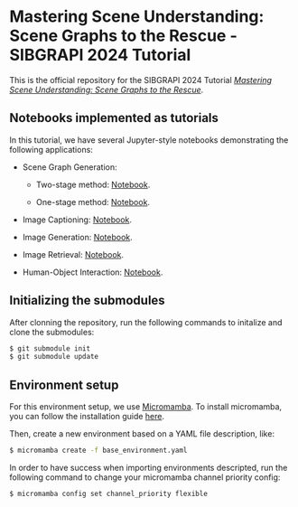 # Mastering Scene Understanding: Scene Graphs to the Rescue - SIBGRAPI 2024 Tutorial

This is the official repository for the SIBGRAPI 2024 Tutorial [*Mastering Scene Understanding: Scene Graphs to the Rescue*](https://ieeexplore.ieee.org/document/10716310).

## Notebooks implemented as tutorials

In this tutorial, we have several Jupyter-style notebooks demonstrating the following applications:

- Scene Graph Generation:

    - Two-stage method: [Notebook](./scene_graph_generation/SGG_Two-Stage_tutorial_SIBGRAPI2024.ipynb).

    - One-stage method: [Notebook](./scene_graph_generation/SGG_One-Stage_tutorial_SIBGRAPI2024.ipynb).

- Image Captioning: [Notebook](./image_captioning/image_captioning.ipynb).

- Image Generation: [Notebook](./image_generation/tutorial_image_generation_with_sgs.ipynb).

- Image Retrieval: [Notebook](./image_retrieval/tutorial_image_retrieval_with_sgs.ipynb).

- Human-Object Interaction: [Notebook](./human_object_interaction/SGG_HOI.ipynb).

## Initializing the submodules

After clonning the repository, run the following commands to initalize and clone the submodules:

```bash
$ git submodule init
$ git submodule update
```

## Environment setup

For this environment setup, we use [Micromamba](https://mamba.readthedocs.io/en/latest/index.html). To install micromamba, you can follow the installation guide [here](https://mamba.readthedocs.io/en/latest/installation/micromamba-installation.html).

Then, create a new environment based on a YAML file description, like:

```bash
$ micromamba create -f base_environment.yaml
```

In order to have success when importing environments descripted, run the following command to change your micromamba channel priority config:

```bash
$ micromamba config set channel_priority flexible
```
